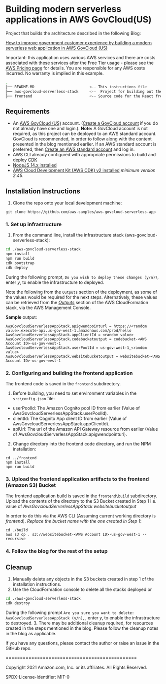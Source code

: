 
# Building modern serverless applications in AWS GovCloud(US)

Project that builds the architecture described in the following Blog:

[How to improve government customer experience by building a modern serverless web application in AWS GovCloud (US)](https://aws.amazon.com/blogs/publicsector/how-improve-government-customer-experience-building-modern-serverless-web-application-aws-govcloud-us/)

Important: this application uses various AWS services and there are costs associated with these services after the Free Tier usage - please see the [AWS Pricing page](https://aws.amazon.com/pricing/) for details. You are responsible for any AWS costs incurred. No warranty is implied in this example.

```bash
.
├── README.MD                         <-- This instructions file
├── aws-govcloud-serverless-stack     <--  Project for building out the infrastructure shown in the architecture 
├── frontend                          <-- Source code for the React frontend application
```

## Requirements

* An [AWS GovCloud (US)](https://aws.amazon.com/govcloud-us/?whats-new-ess.sort-by=item.additionalFields.postDateTime&whats-new-ess.sort-order=desc) account. ([Create a GovCloud account](https://docs.aws.amazon.com/govcloud-us/latest/UserGuide/getting-started-sign-up.html) if you do not already have one and login.). **Note:** A GovCloud account is not required, as this project can be deployed to an AWS standard account. GovCloud is recommended, in order to follow along with the content presented in the blog mentioned earlier. If an AWS standard account is preferred, then [Create an AWS standard account](https://portal.aws.amazon.com/gp/aws/developer/registration/index.html) and log in.
* AWS CLI already configured with appropriate permissions to build and deploy [CDK](https://docs.aws.amazon.com/cdk/v2/guide/getting_started.html)
* [NodeJS 14.x installed](https://nodejs.org/en/download/)
* [AWS Cloud Development Kit (AWS CDK) v2 installed](https://docs.aws.amazon.com/cdk/v2/guide/getting_started.html) *minimum version 2.45*.

## Installation Instructions

1. Clone the repo onto your local development machine:
```
git clone https://github.com/aws-samples/aws-govcloud-serverless-app
```

### 1. Set up infrastructure

1. From the command line, install the infrastructure stack (aws-govcloud-serverless-stack):
```sh
cd ./aws-govcloud-serverless-stack
npm install
npm run build
cdk bootstrap
cdk deploy
```
During the following prompt, `Do you wish to deploy these changes (y/n)?`, enter *y*, to enable the infrastructure to deployed.

Note the following from the `Outputs` section of the deployment, as some of the values would be required for the next steps. Alternatively, these values can be retrieved from the *[Outputs](https://docs.aws.amazon.com/AWSCloudFormation/latest/UserGuide/outputs-section-structure.html)* section of the AWS CloudFormation stack, via the AWS Management Console.

**Sample** output:
```
AwsGovcloudServerlessAppStack.apigwendpointurl = https://<random value>.execute-api.us-gov-west-1.amazonaws.com/prod/hello
AwsGovcloudServerlessAppStack.appClientId = <random value>
AwsGovcloudServerlessAppStack.codebucketoutput = codebucket-<AWS Account ID>-us-gov-west-1
AwsGovcloudServerlessAppStack.userPoolId = us-gov-west-1_<random value>
AwsGovcloudServerlessAppStack.websitebucketoutput = websitebucket-<AWS Account ID>-us-gov-west-1
```

### 2. Configuring and building the frontend application

The frontend code is saved in the `frontend` subdirectory. 

1. Before building, you need to set environment variables in the `src\config.json` file:

- userPoolId: The Amazon Cognito pool ID from earlier (Value of AwsGovcloudServerlessAppStack.userPoolId).
- clientId: The Cognito App client ID from earlier (Value of AwsGovcloudServerlessAppStack.appClientId).
- apiUrl: The url of the Amazon API Gateway resource from earlier (Value of AwsGovcloudServerlessAppStack.apigwendpointurl).

2. Change directory into the frontend code directory, and run the NPM installation:

```
cd ../frontend
npm install
npm run build
```
### 3. Upload the frontend application artifacts to the frontend (Amazon S3) Bucket

The frontend application build is saved in the `frontend\build` subdirectory. Upload the contents of the directory to the S3 Bucket created in Step 1 i.e. value of *AwsGovcloudServerlessAppStack.websitebucketoutput*

In order to do this via the AWS CLI (Assuming current working directory is *frontend*). *Replace the bucket name with the one created in Step 1*:

```
cd ./build
aws s3 cp . s3://websitebucket-<AWS Account ID>-us-gov-west-1 --recursive
```

### 4. Follow the blog for the rest of the setup 

## Cleanup

1. Manually delete any objects in the S3 buckets created in step 1 of the installation instructions.
2. Use the CloudFormation console to delete all the stacks deployed or
```sh
cd ./aws-govcloud-serverless-stack
cdk destroy
```

During the following prompt `Are you sure you want to delete: AwsGovcloudServerlessAppStack (y/n)`, , enter *y*, to enable the infrastructure to destroyed.
3. There may be additional cleanup required, for resources created in the steps mentioned in the blog. Please follow the cleanup notes in the blog as applicable.

If you have any questions, please contact the author or raise an issue in the GitHub repo.

==============================================

Copyright 2021 Amazon.com, Inc. or its affiliates. All Rights Reserved.

SPDX-License-Identifier: MIT-0